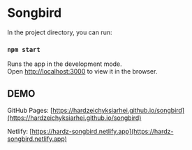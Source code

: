 

# Songbird

In the project directory, you can run:

### `npm start`

Runs the app in the development mode.<br />
Open [http://localhost:3000](http://localhost:3000) to view it in the browser.

## DEMO

GitHub Pages: [https://hardzeichyksiarhei.github.io/songbird](https://hardzeichyksiarhei.github.io/songbird)

Netlify: [https://hardz-songbird.netlify.app](https://hardz-songbird.netlify.app)